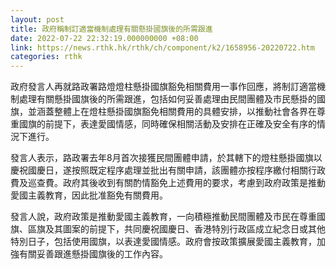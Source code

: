 ```yaml
---
layout: post
title: 政府稱制訂適當機制處理有關懸掛國旗後的所需跟進
date: 2022-07-22 22:32:19.000000000 +08:00
link: https://news.rthk.hk/rthk/ch/component/k2/1658956-20220722.htm
categories: rthk
---
```


政府發言人再就路政署路燈燈柱懸掛國旗豁免相關費用一事作回應，將制訂適當機制處理有關懸掛國旗後的所需跟進，包括如何妥善處理由民間團體及市民懸掛的國旗，並涵蓋整體上在燈柱懸掛國旗豁免相關費用的具體安排，以推動社會各界在尊重國旗的前提下，表達愛國情感，同時確保相關活動及安排在正確及安全有序的情況下進行。

發言人表示，路政署去年8月首次接獲民間團體申請，於其轄下的燈柱懸掛國旗以慶祝國慶日，遂按照既定程序處理並批出有關申請，該團體亦按程序繳付相關行政費及巡查費。政府其後收到有關酌情豁免上述費用的要求，考慮到政府政策是推動愛國主義教育，因此批准豁免有關費用。

發言人說，政府政策是推動愛國主義教育，一向積極推動民間團體及市民在尊重國旗、區旗及其圖案的前提下，共同慶祝國慶日、香港特別行政區成立紀念日或其他特別日子，包括使用國旗，以表達愛國情感。政府會按政策擴展愛國主義教育，加強有關妥善跟進懸掛國旗後的工作內容。
